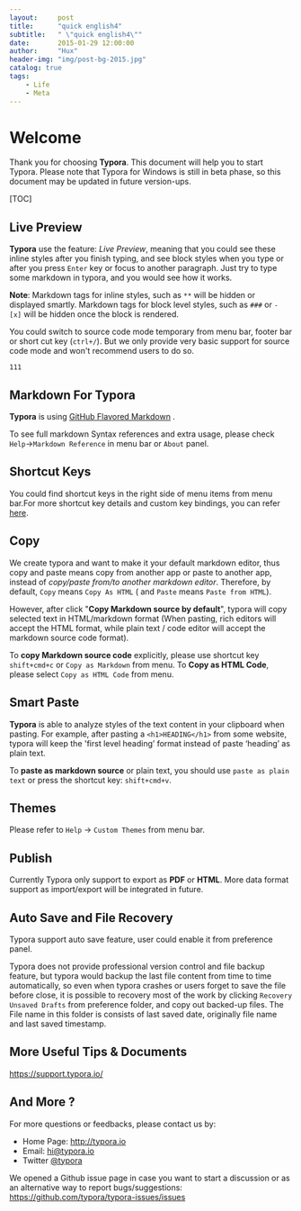 ```yaml
---
layout:     post
title:      "quick english4"
subtitle:   " \"quick english4\""
date:       2015-01-29 12:00:00
author:     "Hux"
header-img: "img/post-bg-2015.jpg"
catalog: true
tags:
    - Life
    - Meta
---
```

# Welcome

Thank you for choosing **Typora**. This document will help you to start Typora. Please note that Typora for Windows is still in beta phase, so this document may be updated in future version-ups.

[TOC]

## Live Preview

**Typora** use the feature: *Live Preview*, meaning that you could see these inline styles after you finish typing, and see block styles when you type or after you press `Enter` key or focus to another paragraph. Just try to type some markdown in typora, and you would see how it works.

**Note**: Markdown tags for inline styles, such as `**` will be hidden or displayed smartly. Markdown tags for block level styles, such as `###` or `- [x]` will be hidden once the block is rendered.

You could switch to source code mode temporary from menu bar, footer bar or short cut key (`ctrl+/`). But we only provide very basic support for source code mode and won't recommend users to do so.



`111`

## Markdown For Typora

**Typora** is using [GitHub Flavored Markdown](https://help.github.com/articles/github-flavored-markdown/) . 

To see full markdown Syntax references and extra usage, please check `Help`->`Markdown Reference` in menu bar or `About` panel. 

## Shortcut Keys

You could find shortcut keys in the right side of menu items from menu bar.For more shortcut key details and custom key bindings, you can refer [here](http://support.typora.io/Shortcut-Keys/).

## Copy

We create typora and want to make it your default markdown editor, thus copy and paste means copy from another app or paste to another app, instead of *copy/paste from/to another markdown editor*. Therefore, by default, `Copy` means `Copy As HTML` ( and `Paste` means `Paste from HTML`). 

However, after click "**Copy Markdown source by default**", typora will copy selected text in HTML/markdown format (When pasting, rich editors will accept the HTML format, while plain text / code editor will accept the markdown source code format).

To **copy Markdown source code** explicitly, please use shortcut key `shift+cmd+c` or `Copy as Markdown` from menu. To **Copy as HTML Code**, please select `Copy as HTML Code` from menu.



## Smart Paste

**Typora** is able to analyze styles of the text content in your clipboard when pasting. For example, after pasting a `<h1>HEADING</h1>` from some website, typora will keep the 'first level heading’ format instead of paste ‘heading’ as plain text. 

To **paste as markdown source** or plain text, you should use `paste as plain text` or press the shortcut key: `shift+cmd+v`.

## Themes

Please refer to `Help` → `Custom Themes` from menu bar.

## Publish

Currently Typora only support to export as **PDF** or **HTML**. More data format support as import/export will be integrated in future.

## Auto Save and File Recovery

Typora support  auto save feature, user could enable it from preference panel. 

Typora does not provide professional version control and file backup feature, but typora would backup the last file content from time to time automatically, so even when typora crashes or users forget to save the file before close, it is possible to recovery most of the work by clicking `Recovery Unsaved Drafts` from preference folder, and copy out backed-up files. The File name in this folder is consists of last saved date, originally file name and last saved timestamp.

## More Useful Tips & Documents

<https://support.typora.io/>

## And More ?

For more questions or feedbacks, please contact us by:

- Home Page: http://typora.io
- Email: <hi@typora.io>
- Twitter [@typora](https://twitter.com/typora)

We opened a Github issue page in case you want to start a discussion or as an alternative way to report bugs/suggestions: https://github.com/typora/typora-issues/issues